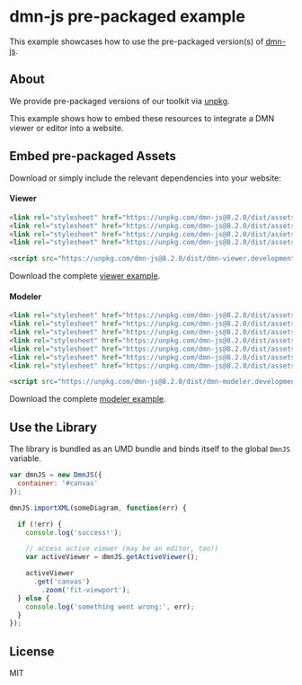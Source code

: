 # dmn-js pre-packaged example

This example showcases how to use the pre-packaged version(s) of [dmn-js](https://github.com/bpmn-io/dmn-js).


## About

We provide pre-packaged versions of our toolkit via [unpkg](https://unpkg.com/dmn-js/dist/).

This example shows how to embed these resources to integrate a DMN viewer or editor
into a website.


## Embed pre-packaged Assets

Download or simply include the relevant dependencies into your website:

#### Viewer

```html
<link rel="stylesheet" href="https://unpkg.com/dmn-js@8.2.0/dist/assets/dmn-js-drd.css">
<link rel="stylesheet" href="https://unpkg.com/dmn-js@8.2.0/dist/assets/dmn-js-decision-table.css">
<link rel="stylesheet" href="https://unpkg.com/dmn-js@8.2.0/dist/assets/dmn-js-literal-expression.css">
<link rel="stylesheet" href="https://unpkg.com/dmn-js@8.2.0/dist/assets/dmn-font/css/dmn.css">

<script src="https://unpkg.com/dmn-js@8.2.0/dist/dmn-viewer.development.js"></script>
```

Download the complete [viewer example](https://cdn.staticaly.com/gh/bpmn-io/dmn-js-examples/master/starter/viewer.html).

#### Modeler

```html
<link rel="stylesheet" href="https://unpkg.com/dmn-js@8.2.0/dist/assets/diagram-js.css">
<link rel="stylesheet" href="https://unpkg.com/dmn-js@8.2.0/dist/assets/dmn-js-shared.css">
<link rel="stylesheet" href="https://unpkg.com/dmn-js@8.2.0/dist/assets/dmn-js-drd.css">
<link rel="stylesheet" href="https://unpkg.com/dmn-js@8.2.0/dist/assets/dmn-js-decision-table.css">
<link rel="stylesheet" href="https://unpkg.com/dmn-js@8.2.0/dist/assets/dmn-js-decision-table-controls.css">
<link rel="stylesheet" href="https://unpkg.com/dmn-js@8.2.0/dist/assets/dmn-js-literal-expression.css">
<link rel="stylesheet" href="https://unpkg.com/dmn-js@8.2.0/dist/assets/dmn-font/css/dmn.css">

<script src="https://unpkg.com/dmn-js@8.2.0/dist/dmn-modeler.development.js"></script>
```

Download the complete [modeler example](https://cdn.staticaly.com/gh/bpmn-io/dmn-js-examples/master/starter/modeler.html).


## Use the Library

The library is bundled as an UMD bundle and binds itself to the global `DmnJS`
variable.

```javascript
var dmnJS = new DmnJS({
  container: '#canvas'
});

dmnJS.importXML(someDiagram, function(err) {

  if (!err) {
    console.log('success!');

    // access active viewer (may be an editor, too!)
    var activeViewer = dmnJS.getActiveViewer();

    activeViewer
      .get('canvas')
        .zoom('fit-viewport');
  } else {
    console.log('something went wrong:', err);
  }
});
```

## License

MIT
